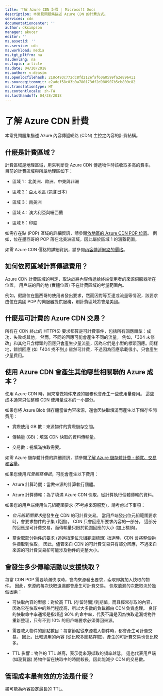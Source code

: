 ```yaml
---
title: 了解 Azure CDN 計費 | Microsoft Docs
description: 本常見問題集描述 Azure CDN 的計費方式。
services: cdn
documentationcenter: ''
author: dksimpson
manager: akucer
editor: ''
ms.assetid: ''
ms.service: cdn
ms.workload: media
ms.tgt_pltfrm: na
ms.devlang: na
ms.topic: article
ms.date: 04/20/2018
ms.author: v-deasim
ms.openlocfilehash: 218c493c772dc8fd212efaf60a0599fa2e896411
ms.sourcegitcommit: e2adef58c03b0a780173df2d988907b5cb809c82
ms.translationtype: HT
ms.contentlocale: zh-TW
ms.lasthandoff: 04/28/2018
---
```

# <a name="understanding-azure-cdn-billing"></a>了解 Azure CDN 計費

本常見問題集描述 Azure 內容傳遞網路 (CDN) 主控之內容的計費結構。

## <a name="what-is-a-billing-region"></a>什麼是計費區域？
計費區域是地理區域，用來判斷從 Azure CDN 傳遞物件時該收取多高的費率。 目前的計費區域與所屬地理區如下：

- 區域 1：北美洲、歐洲、中東與非洲

- 區域 2：亞太地區 (包含日本)

- 區域 3：南美洲

- 區域 4：澳大利亞與紐西蘭

- 區域 5：印度

如需存在點 (POP) 區域的詳細資訊，請參閱[依地區的 Azure CDN POP 位置](https://docs.microsoft.com/azure/cdn/cdn-pop-locations)。 例如，位在墨西哥的 POP 落在北美洲區域，因此屬於區域 1 的涵蓋範圍。 

如需 Azure CDN 價格的詳細資訊，請參閱[內容傳遞網路的價格](https://azure.microsoft.com/is-is/pricing/details/cdn/)。

## <a name="how-are-delivery-charges-calculated-by-region"></a>如何依照區域計算傳遞費用？
Azure CDN 計費區域的判定，取決於將內容傳遞給終端使用者的來源伺服器所在位置。 用戶端的目的地 (實體位置) 不在計費區域的考量範圍內。

例如，假設位在墨西哥的使用者發出要求，然而因對等互連或流量等情況，該要求由位在美國 POP 的伺服器提供服務，則計費區域將會是美國。

## <a name="what-is-a-billable-azure-cdn-transaction"></a>什麼是可計費的 Azure CDN 交易？
所有在 CDN 終止的 HTTP(S) 要求都算是可計費事件，包括所有回應類型：成功、失敗或其他。 然而，不同的回應可能會產生不同的流量。 例如，「304 未修改」和其他只含標頭的回應只會產生少量流量，因為它們是小型的標頭回應。同樣地，錯誤回應 (如「404 找不到」) 雖然可計費，不過因為回應承載很小，只會產生少量費用。

## <a name="what-other-azure-costs-are-associated-with-azure-cdn-use"></a>使用 Azure CDN 會產生其他哪些相關聯的 Azure 成本？
使用 Azure CDN 時，用來當做物件來源的服務也會產生一些使用量費用。 這些成本通常只佔整體 CDN 使用量成本的一小部分。

如果您將 Azure Blob 儲存體當做內容來源，還會因快取填滿而產生以下儲存空間費用：

- 實際使用 GB 數：來源物件的實際儲存空間。

- 傳輸量 (GB)：填滿 CDN 快取的資料傳輸量。

- 交易數：視填滿快取需要。

如需 Azure 儲存體計費的詳細資訊，請參閱[了解 Azure 儲存體計費 - 頻寬、交易和容量](https://blogs.msdn.microsoft.com/windowsazurestorage/2010/07/08/understanding-windows-azure-storage-billing-bandwidth-transactions-and-capacity/)。

如果您使用*託管服務傳遞*，可能會產生以下費用：

- Azure 計算時間：當做來源的計算執行個體。

- Azure 計算傳輸：為了填滿 Azure CDN 快取，從計算執行個體傳輸的資料。

如果您的用戶端使用位元組範圍要求 (不考慮來源服務)，請考慮以下事項：

- *位元組範圍要求*是發生在 CDN 的可計費交易。 當用戶端發出位元組範圍要求時，會要求物件的子集 (範圍)。 CDN 只會回應所要求內容的一部分。 這部分的回應是可計費交易，而傳輸量只限於範圍回應的大小 (加上標頭)。

- 當索取部分物件的要求 (透過指定位元組範圍標頭) 抵達時，CDN 會將整個物件擷取到快取。 因此，儘管來自 CDN 的可計費交易只有部分回應，不過來自來源的可計費交易卻可能涉及物件的完整大小。

## <a name="how-much-transfer-activity-occurs-to-support-the-cache"></a>會發生多少傳輸活動以支援快取？
每當 CDN POP 需要填滿快取時，會向來源發出要求，索取即將加入快取的物件。 因此，來源的每次快取遺漏都會產生可計費交易。 快取遺漏的次數取決於幾個因素：

- 可快取內容的型態：對於高 TTL (存留時間)/到期值，而且經常存取的內容，因為它在快取中的熱門程度高，所以大多數的負載都由 CDN 負責處理。 良好的快取命中率通常是指超過 90% 的命中率，代表不論是因為快取遺漏或物件重新整理，只有不到 10% 的用戶端要求必須傳回來源。

- 需要載入物件的節點數目：每當節點從來源載入物件時，都會產生可計費交易。 因此，比較通用的內容 (從比較多節點存取)，產生的可計費交易也會比較多。

- TTL 影響：物件的 TTL 越高，表示從來源擷取的頻率越低。 這也代表用戶端 (如瀏覽器) 將物件留在快取中的時間較長，因此能減少 CDN 的交易數。

## <a name="how-do-i-manage-my-costs-most-effectively"></a>管理成本最有效的方法是什麼？
盡可能為內容設定最長的 TTL。 
